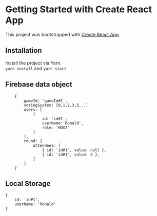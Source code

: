 # Getting Started with Create React App

This project was bootstrapped with [Create React App](https://github.com/facebook/create-react-app).

## Installation

Install the project via Yarn.  
`yarn install` and `yarn start`

## Firebase data object
```
	{
		gameId: 'gameId#1',
		votingSystem: [0,1,2,3,5,..]
		users: [
			{
				id: 'id#1', 
				userName:'Ronald',
				role: 'HOST'
			}
		],
		round: {
			attendees: [
				{ id: 'id#1', value: null },
				{ id: 'id#1', value: 3 },
			]
		}
	}
```

## Local Storage
```
{
	id: 'id#1',
	userName: 'Ronald'
}
```

